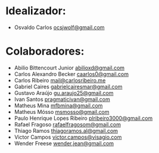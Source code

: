 # Idealizador:

* Osvaldo Carlos <ocsjwolf@gmail.com>

# Colaboradores:

* Abilio Bittencourt Junior <abilioxd@gmail.com>
* Carlos Alexandro Becker <caarlos0@gmail.com>
* Carlos Ribeiro <mail@carlosribeiro.me>
* Gabriel Caires <gabrielcairesmar@gmail.com>
* Gustavo Araújo <gu.araujo25@gmail.com>
* Ivan Santos <pragmaticivan@gmail.com>
* Matheus Mina <mfbmina@gmail.com>
* Matheus Mósso <msmosso@gmail.com>
* Paulo Henrique Lopes Ribeiro <plribeiro3000@gmail.com>
* Rafael Fragoso <rafaelfragosom@gmail.com>
* Thiago Ramos <thiagoramos.al@gmail.com>
* Victor Campos <victor.campos@visagio.com>
* Wender Freese <wender.jean@gmail.com>
